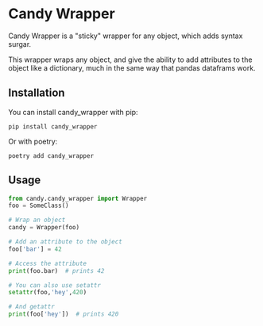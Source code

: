 # Candy Wrapper
Candy Wrapper is a "sticky" wrapper for any object, which adds syntax surgar.

This wrapper wraps any object, and give the ability
to add attributes to the object like a dictionary,
much in the same way that pandas dataframs work.

## Installation

You can install candy_wrapper with pip:

```
pip install candy_wrapper
```

Or with poetry:

```
poetry add candy_wrapper
```

## Usage

```python
from candy.candy_wrapper import Wrapper
foo = SomeClass()

# Wrap an object
candy = Wrapper(foo)

# Add an attribute to the object
foo['bar'] = 42

# Access the attribute
print(foo.bar)  # prints 42

# You can also use setattr
setattr(foo,'hey',420)

# And getattr
print(foo['hey'])  # prints 420
```                            
